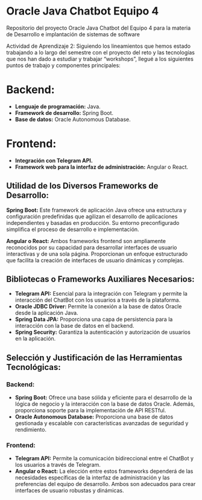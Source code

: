 # Oracle Java Chatbot Equipo 4
Repositorio del proyecto Oracle Java Chatbot del Equipo 4 para la materia de Desarrollo e implantación de sistemas de software

Actividad de Aprendizaje 2: Siguiendo los lineamientos que hemos estado trabajando a lo largo del semestre con el proyecto del reto y las tecnologías que nos han dado a estudiar y trabajar “workshops”, llegué a los siguientes puntos de trabajo y componentes principales:

# Backend:

- **Lenguaje de programación:** Java.
- **Framework de desarrollo:** Spring Boot.
- **Base de datos:** Oracle Autonomous Database.

# Frontend:

- **Integración con Telegram API.**
- **Framework web para la interfaz de administración:** Angular o React.

## Utilidad de los Diversos Frameworks de Desarrollo:

**Spring Boot:** Este framework de aplicación Java ofrece una estructura y configuración predefinidas que agilizan el desarrollo de aplicaciones independientes y basadas en producción. Su entorno preconfigurado simplifica el proceso de desarrollo e implementación.

**Angular o React:** Ambos frameworks frontend son ampliamente reconocidos por su capacidad para desarrollar interfaces de usuario interactivas y de una sola página. Proporcionan un enfoque estructurado que facilita la creación de interfaces de usuario dinámicas y complejas.

## Bibliotecas o Frameworks Auxiliares Necesarios:

- **Telegram API:** Esencial para la integración con Telegram y permite la interacción del ChatBot con los usuarios a través de la plataforma.
- **Oracle JDBC Driver:** Permite la conexión a la base de datos Oracle desde la aplicación Java.
- **Spring Data JPA:** Proporciona una capa de persistencia para la interacción con la base de datos en el backend.
- **Spring Security:** Garantiza la autenticación y autorización de usuarios en la aplicación.

## Selección y Justificación de las Herramientas Tecnológicas:

### Backend:

- **Spring Boot:** Ofrece una base sólida y eficiente para el desarrollo de la lógica de negocio y la interacción con la base de datos Oracle. Además, proporciona soporte para la implementación de API RESTful.
- **Oracle Autonomous Database:** Proporciona una base de datos gestionada y escalable con características avanzadas de seguridad y rendimiento.

### Frontend:

- **Telegram API:** Permite la comunicación bidireccional entre el ChatBot y los usuarios a través de Telegram.
- **Angular o React:** La elección entre estos frameworks dependerá de las necesidades específicas de la interfaz de administración y las preferencias del equipo de desarrollo. Ambos son adecuados para crear interfaces de usuario robustas y dinámicas.
